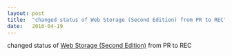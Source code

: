 ```yaml
---
layout: post
title:  "changed status of Web Storage (Second Edition) from PR to REC"
date:   2016-04-19
---
```


changed status of <a href="http://www.w3.org/TR/webstorage/">Web Storage (Second Edition)</a> from PR to REC

